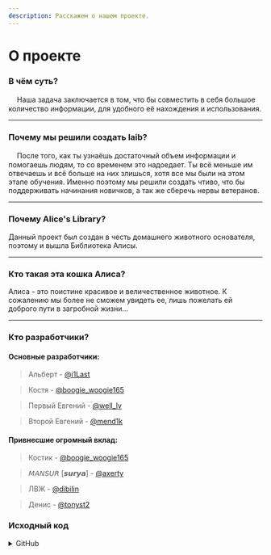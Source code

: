 ```yaml
---
description: Расскажем о нашем проекте.
---
```


# О проекте

### **В чём суть?**

ᅠ    Наша задача заключается в том, что бы совместить в себя большое количество информации, для удобного её нахождения и использования.

***

### **Почему мы решили создать laib?**

ᅠ    После того, как ты узнаёшь достаточный объем информации и помогаешь людям, то со временем это надоедает. Ты всё меньше им отвечаешь и всё больше на них злишься, хотя все мы были на этом этапе обучения. Именно поэтому мы решили создать чтиво, что бы поддерживать начинания новичков, а так же сберечь нервы ветеранов.

***

### **Почему Alice's Library?**

&#x20;   Данный проект был создан в честь домашнего животного основателя, поэтому и вышла Библиотека Алисы.

***

### **Кто такая эта кошка Алиса?**

&#x20;   Алиса - это поистине красивое и величественное животное. К сожалению мы более не сможем увидеть ее, лишь пожелать ей доброго пути в загробной жизни...

***

### **Кто разработчики?**

#### Основные разработчики:

> Альберт - [@i1Last](https://t.me/i1Last)

> Костя - [@boogie\_woogie165](https://t.me/boogie\_woogie165)

> Первый Евгений - [@well\_lv](https://t.me/well\_lv)

> Второй Евгений - [@mend1k](https://t.me/mend1k)

#### Привнесшие огромный вклад:

> Костик - [@boogie\_woogie165](https://t.me/boogie\_woogie165)

> 𝘔𝘈𝘕𝘚𝘜𝘙 \[𝙨𝙪𝙧𝙮𝙖] - [@axerty](https://t.me/axerty)

> ЛВЖ - [@dibilin](https://t.me/dibilin)

> Денис - [@tonyst2](https://t.me/tonyst2)



### Исходный код

<details>

<summary>GitHub</summary>

* Список изменений: [main](https://github.com/i1Last/main-laib/commits/main), [ru](https://github.com/i1Last/ru-laib/commits/main), [en](https://github.com/i1Last/en-laib/commits/main)
* Главная страница на GitHub: [main](https://github.com/i1Last/main-laib), [ru](https://github.com/i1Last/ru-laib), [en](https://github.com/i1Last/en-laib)

</details>

